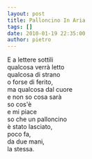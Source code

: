 ```yaml
---
layout: post
title: Palloncino In Aria
tags: []
date: 2010-01-19 22:35:00
author: pietro
---
```

E a lettere sottili<br/>qualcosa verrà letto<br/>qualcosa di strano<br/>o forse di ferito,<br/>ma qualcosa dal cuore<br/>e non so cosa sarà<br/>so cos'è<br/>e mi piace<br/>so che un palloncino<br/>è stato lasciato,<br/>poco fa,<br/>da due mani,<br/>la stessa.
